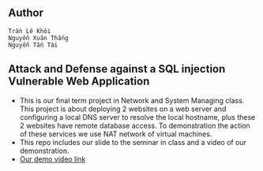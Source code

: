  ## Author
    Trần Lê Khôi
    Nguyễn Xuân Thắng
    Nguyễn Tấn Tài


## Attack and Defense against a SQL injection Vulnerable Web Application

- This is our final term project in Network and System Managing class. This project is about deploying 2 websites on a web server and configuring a local DNS server to resolve the local hostname, plus these 2 websites have remote database access. To demonstration the action of these services we use NAT network of virtual machines.
- This repo includes our slide to the seminar in class and a video of our demonstration.
- [Our demo video link](https://youtu.be/fOB8aTVYaOQ)